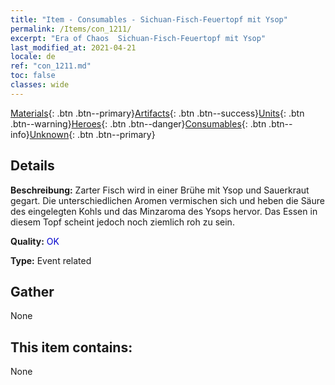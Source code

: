 ```yaml
---
title: "Item - Consumables - Sichuan-Fisch-Feuertopf mit Ysop"
permalink: /Items/con_1211/
excerpt: "Era of Chaos  Sichuan-Fisch-Feuertopf mit Ysop"
last_modified_at: 2021-04-21
locale: de
ref: "con_1211.md"
toc: false
classes: wide
---
```

 [Materials](/de/Items/){: .btn .btn--primary}[Artifacts](/de/Items/Artifacts/){: .btn .btn--success}[Units](/de/Items/Units/){: .btn .btn--warning}[Heroes](/de/Items/Heroes/){: .btn .btn--danger}[Consumables](/de/Items/Consumables/){: .btn .btn--info}[Unknown](/de/Items/Unknown/){: .btn .btn--primary}

## Details
 **Beschreibung:** Zarter Fisch wird in einer Brühe mit Ysop und Sauerkraut gegart. Die unterschiedlichen Aromen vermischen sich und heben die Säure des eingelegten Kohls und das Minzaroma des Ysops hervor. Das Essen in diesem Topf scheint jedoch noch ziemlich roh zu sein.

 **Quality:** <span style="color: #0000CD">OK</span>

 **Type:** Event related

## Gather

  None

## This item contains:

  None

